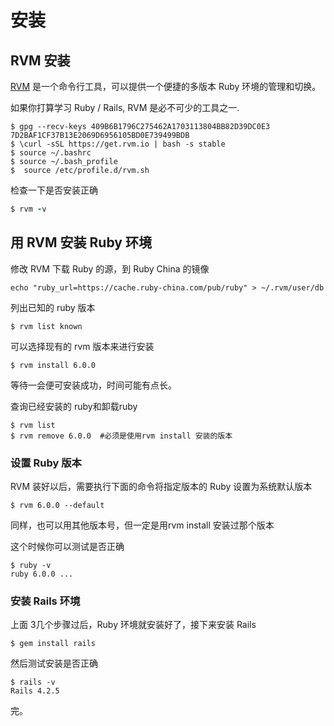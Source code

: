 # 安装

## RVM 安装

[RVM](https://rvm.io/) 是一个命令行工具，可以提供一个便捷的多版本 Ruby 环境的管理和切换。

如果你打算学习 Ruby / Rails, RVM 是必不可少的工具之一.

```text
$ gpg --recv-keys 409B6B1796C275462A1703113804BB82D39DC0E3  7D2BAF1CF37B13E2069D6956105BD0E739499BDB
$ \curl -sSL https://get.rvm.io | bash -s stable
$ source ~/.bashrc
$ source ~/.bash_profile
$  source /etc/profile.d/rvm.sh
```

   检查一下是否安装正确

```ruby
$ rvm -v
```

## 用 RVM 安装 Ruby 环境

修改 RVM 下载 Ruby 的源，到 Ruby China 的镜像

```text
echo "ruby_url=https://cache.ruby-china.com/pub/ruby" > ~/.rvm/user/db
```

列出已知的 ruby 版本

```text
$ rvm list known
```

可以选择现有的 rvm 版本来进行安装

```text
$ rvm install 6.0.0
```

等待一会便可安装成功，时间可能有点长。

查询已经安装的 ruby和卸载ruby

```text
$ rvm list
$ rvm remove 6.0.0  #必须是使用rvm install 安装的版本
```

### 设置 Ruby 版本 <a id="&#x6B65;&#x9AA4;3 &#xFF0D; &#x8BBE;&#x7F6E; Ruby &#x7248;&#x672C;"></a>

RVM 装好以后，需要执行下面的命令将指定版本的 Ruby 设置为系统默认版本

```text
$ rvm 6.0.0 --default
```

同样，也可以用其他版本号，但一定是用rvm install 安装过那个版本

这个时候你可以测试是否正确

```text
$ ruby -v
ruby 6.0.0 ...
```

### 安装 Rails 环境 <a id="&#x6B65;&#x9AA4;4 &#xFF0D; &#x5B89;&#x88C5; Rails &#x73AF;&#x5883;"></a>

上面 3几个步骤过后，Ruby 环境就安装好了，接下来安装 Rails

```text
$ gem install rails
```

然后测试安装是否正确

```text
$ rails -v
Rails 4.2.5
```

完。

